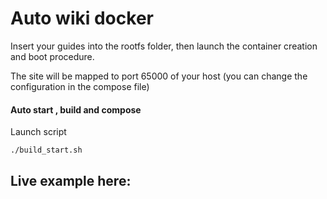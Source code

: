 # Auto wiki docker

Insert your guides into the rootfs folder, then launch the container creation and boot procedure.

The site will be mapped to port 65000 of your host (you can change the configuration in the compose file)

#### Auto start , build and compose

Launch script

```bash
./build_start.sh
```


## Live example here:

